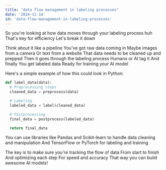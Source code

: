 ```yaml
---
title: "data flow management in labeling processes"
date: '2024-11-14'
id: 'data-flow-management-in-labeling-processes'
---
```


So you're looking at how data moves through your labeling process huh  That's key for efficiency  Let's break it down  

Think about it like a pipeline  You've got raw data coming in  Maybe images from a camera  Or text from a website  That data needs to be cleaned up and prepped  Then it goes through the labeling process  Humans or AI tag it  And finally  You get labeled data  Ready for training your AI model  

Here's a simple example of how this could look in Python:

```python
def label_data(data):
  # Preprocessing steps
  cleaned_data = preprocess(data)

  # Labeling
  labeled_data = label(cleaned_data)

  # Postprocessing
  final_data = postprocess(labeled_data)

  return final_data
```

You can use libraries like Pandas and Scikit-learn to handle data cleaning and manipulation  And TensorFlow or PyTorch for labeling and training  

The key is to make sure you're tracking the flow of data  From start to finish  And optimizing each step  For speed and accuracy  That way you can build awesome AI models!
